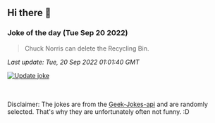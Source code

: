 ## Hi there 👋

### Joke of the day (Tue Sep 20 2022)
<!-- joke -->
>Chuck Norris can delete the Recycling Bin.
<!-- /joke -->

*Last update: Tue, 20 Sep 2022 01:01:40 GMT*

[![Update joke](https://github.com/nclskfm/nclskfm/actions/workflows/joke.yml/badge.svg)](https://github.com/nclskfm/nclskfm/actions/workflows/joke.yml)

<br><br>
Disclaimer: The jokes are from the [Geek-Jokes-api](https://github.com/sameerkumar18/geek-joke-api) and are randomly selected. That's why they are unfortunately often not funny. :D
